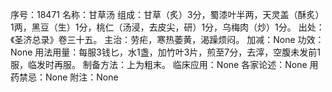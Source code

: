 序号：18471
名称：甘草汤
组成：甘草（炙）3分，蜀漆叶半两，天灵盖（酥炙）1两，黑豆（生）1分，桃仁（汤浸，去皮尖，研）1分，乌梅肉（炒）1分。
出处：《圣济总录》卷三十五。
主治：劳疟，寒热萎黄，渴躁烦闷。
加减：None
功效：None
用法用量：每服3钱匕，水1盏，加竹叶3片，煎至7分，去滓，空腹未发前1服，临发时再服。
制备方法：上为粗末。
临床应用：None
各家论述：None
用药禁忌：None
附注：None
